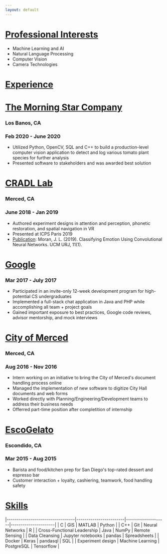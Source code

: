 ```yaml
---
layout: default
---
```

# <ins> Professional Interests </ins>
*   Machine Learning and AI
*   Natural Language Processing
*   Computer Vision
*   Camera Technologies

# <ins> Experience </ins>

# [The Morning Star Company](https://www.morningstarco.com)
### Los Banos, CA
### Feb 2020 - June 2020
*   Utilized Python, OpenCV, SQL and C++ to build a production-level computer vision application to detect and log various tomato plant species for further analysis
*   Presented software to stakeholders and was awarded best solution

# [CRADL Lab](https://faculty.ucmerced.edu/jgilger/about/index.html)
### Merced, CA
### June 2018 - Jan 2019
*   Authored experiment designs in attention and perception, phonetic restoration, and spatial navigation in VR
*   Presented at ICPS Paris 2019
*   <ins>Publication</ins>: Moran, J. L. (2019). Classifying Emotion Using Convolutional Neural Networks. UCM URJ, 11(1).

# [Google](https://careers.google.com)
### Mar 2017 - July 2017
*   Participated in an invite-only 12-week development program for high-potential CS undergraduates
*   Implemented a full-stack chat application in Java and PHP while accomplishing all team + project goals
*   Gained important exposure to best practices, Google code reviews, advisor mentorship, and mock interviews

# [City of Merced](https://www.cityofmerced.org/)
### Merced, CA
### Aug 2016 - Nov 2016
*   Intern working on an initiative to bring the City of Merced's document handling process online
*   Managed the implementation of new software to digitize City Hall documents and web forms
*   Worked directly with Planning/Engineering/Development teams to address their business needs
*   Offerred part-time position after completition of internship

# [EscoGelato](https://escogelato.com)
### Escondido, CA
### Mar 2015 - Aug 2015
*   Barista and food/kitchen prep for San Diego's top-rated dessert and espresso bar
*   Customer interaction + loyalty, cashiering, teamwork, food handling safety

# <ins> Skills </ins>

|----------------------------------|------------------------|--------------------|----------------------|
| C                                            | GIS                          | MATLAB             | Python                   |
| C++                                        | Git                           | Neural Networks | R                           |
| Cross-Functional Leadership | Java                        | NumPy                | Remote Sensing   |
| Data Cleansing                       | Jupyter notebooks | pandas                | Spreadsheets        |
| Docker                                    | Keras                      | pandasql             | SQL                       |
| Experiment design                 | Machine Learning   | PostgreSQL         | Tensorflow            |
